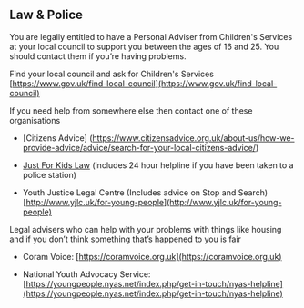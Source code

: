 ## Law & Police

You are legally entitled to have a Personal Adviser from Children's Services at your local council to support you between the ages of 16 and 25. You should contact them if you’re having problems.

Find your local council and ask for Children's Services
[https://www.gov.uk/find-local-council](https://www.gov.uk/find-local-council)

If you need help from somewhere else then contact one of these organisations

* [Citizens Advice]
(https://www.citizensadvice.org.uk/about-us/how-we-provide-advice/advice/search-for-your-local-citizens-advice/)

* [Just For Kids Law](https://www.justforkidslaw.org/contact-us/)
(includes 24 hour helpline if you have been taken to a police station)

* Youth Justice Legal Centre (Includes advice on Stop and Search)
[http://www.yjlc.uk/for-young-people](http://www.yjlc.uk/for-young-people)

Legal advisers who can help with your problems with things like 
housing and if you don’t think something that’s happened to you is fair

* Coram Voice: [https://coramvoice.org.uk](https://coramvoice.org.uk)

* National Youth Advocacy Service: 
[https://youngpeople.nyas.net/index.php/get-in-touch/nyas-helpline](https://youngpeople.nyas.net/index.php/get-in-touch/nyas-helpline)
